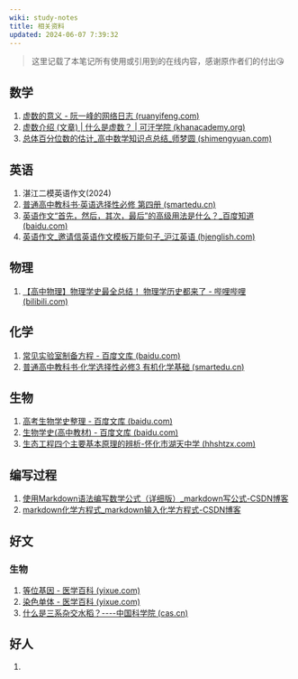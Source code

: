 ```yaml
---
wiki: study-notes
title: 相关资料
updated: 2024-06-07 7:39:32
---
```


> 这里记载了本笔记所有使用或引用到的在线内容，感谢原作者们的付出😘

## 数学

1. [虚数的意义 - 阮一峰的网络日志 (ruanyifeng.com)](https://ruanyifeng.com/blog/2012/09/imaginary_number.html)
2. [虚数介绍 (文章) | 什么是虚数？ | 可汗学院 (khanacademy.org)](https://zh.khanacademy.org/math/algebra2/introduction-to-complex-numbers-algebra-2/the-imaginary-numbers-algebra-2/a/intro-to-the-imaginary-numbers)
3. [总体百分位数的估计_高中数学知识点总结_师梦圆 (shimengyuan.com)](https://www.shimengyuan.com/zhishidian/991.html)

## 英语

1. 湛江二模英语作文(2024)
1. [普通高中教科书·英语选择性必修 第四册 (smartedu.cn)](https://basic.smartedu.cn/tchMaterial/detail?contentType=assets_document&contentId=5f0829b2-fc05-479b-a51e-47f871598eba&catalogType=tchMaterial&subCatalog=tchMaterial)
1. [英语作文“首先，然后，其次，最后”的高级用法是什么？_百度知道 (baidu.com)](https://zhidao.baidu.com/question/1772435708337346780.html)
1. [英语作文_邀请信英语作文模板万能句子_沪江英语 (hjenglish.com)](https://www.hjenglish.com/englishwriting/p1412017/)

## 物理

1. [【高中物理】物理学史最全总结！ 物理学历史都来了 - 哔哩哔哩 (bilibili.com)](https://www.bilibili.com/read/cv8291065/)

## 化学

1. [常见实验室制备方程 - 百度文库 (baidu.com)](https://wenku.baidu.com/view/a0aa33d4b9f3f90f76c61bae)
1. [普通高中教科书·化学选择性必修3 有机化学基础 (smartedu.cn)](https://basic.smartedu.cn/tchMaterial/detail?contentType=assets_document&contentId=c561d8ee-7c06-4cb1-9a4d-e34036f02d53&catalogType=tchMaterial&subCatalog=tchMaterial)

## 生物

1. [高考生物学史整理 - 百度文库 (baidu.com)](https://wenku.baidu.com/view/1b7f9b41dc88d0d233d4b14e852458fb760b383b?aggId=40ad866500d8ce2f0066f5335a8102d276a261dd&fr=catalogMain_text_ernie_recall_backup_new%3Awk_recommend_main2&vst2nd=1&_wkts_=1719752929940)
2. [生物学史(高中教材) - 百度文库 (baidu.com)](https://wenku.baidu.com/view/acbc7d2ba66e58fafab069dc5022aaea998f4128?aggId=40ad866500d8ce2f0066f5335a8102d276a261dd&fr=catalogMain_text_ernie_recall_backup_new%3Awk_recommend_main2&vst2nd=1&_wkts_=1719752934596)
3. [生态工程四个主要基本原理的辨析-怀化市湖天中学 (hhshtzx.com)](https://www.hhshtzx.com/news/21229.cshtml)

## 编写过程

1. [使用Markdown语法编写数学公式（详细版）_markdown写公式-CSDN博客](https://blog.csdn.net/wzk4869/article/details/126863936)
1. [markdown化学方程式_markdown输入化学方程式-CSDN博客](https://blog.csdn.net/tanjunming2020/article/details/128051488)

## 好文

### 生物

1. [等位基因 - 医学百科 (yixue.com)](https://www.yixue.com/等位基因)
2. [染色单体 - 医学百科 (yixue.com)](https://www.yixue.com/染色单体)
3. [什么是三系杂交水稻？----中国科学院 (cas.cn)](https://www.cas.cn/kxcb/kpwz/201102/t20110223_3075063.shtml)

## 好人

1. 
